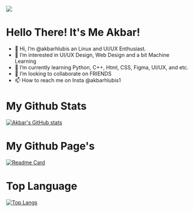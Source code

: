 ![](https://visitor-badge.glitch.me/badge?page_id=akbarhlubis.akbarhlubis)

# Hello There! It's Me Akbar!
- 👋 Hi, I’m @akbarhlubis an Linux and UI/UX Enthusiast.
- 👀 I’m interested in UI/UX Design, Web Design and a bit Machine Learning
- 🌱 I’m currently learning Python, C++, Html, CSS, Figma, UI/UX, and etc.
- 💞️ I’m looking to collaborate on FRIENDS
- 📫 How to reach me on Insta @akbarhlubis1

# My Github Stats
[![Akbar's GitHub stats](https://github-readme-stats.vercel.app/api?username=akbarhlubis&show_icons=true&theme=gruvbox)](https://github.com/akbarhlubis/github-readme-stats)

# My Github Page's 
[![Readme Card](https://github-readme-stats.vercel.app/api/pin/?username=akbarhlubis&repo=akbarhlubis.github.io&theme=gruvbox)](https://github.com/akbarhlubis/akbarhlubis.github.io)

# Top Language

[![Top Langs](https://github-readme-stats.vercel.app/api/top-langs/?username=akbarhlubis&layout=compact&theme=gruvbox)](https://github.com/akbarhlubis)

<!---
akbarhlubis/akbarhlubis is a ✨ special ✨ repository because its `README.md` (this file) appears on your GitHub profile.
You can click the Preview link to take a look at your changes.
--->
